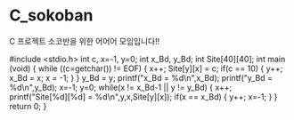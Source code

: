 # C_sokoban
C 프로젝트 소코반을 위한 어어어 모임입니다!!

#include <stdio.h>
int c, x=-1, y=0;
int x_Bd, y_Bd;
int Site[40][40];
int main (void)
{
   while ((c=getchar()) != EOF)
  {
      x++;
      Site[y][x] = c;
       if(c == 10)
      {
         y++;
         x_Bd = x;
         x = -1;
      }
   }
    y_Bd = y;
    printf("x_Bd = %d\n",x_Bd);
   printf("y_Bd = %d\n",y_Bd);
   x=-1;
   y=0;
   while(x != x_Bd-1 || y != y_Bd)
   {
      x++;
      printf("Site[%d][%d] = %d\n",y,x,Site[y][x]);
      if(x == x_Bd)
      {
         y++;
         x=-1;
      }
    }
     return 0;
}
